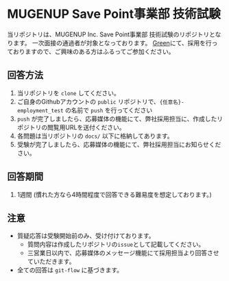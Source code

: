 # MUGENUP Save Point事業部 技術試験

当リポジトリは、MUGENUP Inc. Save Point事業部 技術試験のリポジトリとなります。
一次面接の通過者が対象となっております。
[Green](https://www.green-japan.com/company/2662)にて、採用を行っておりますので、ご興味のある方はふるってご参加ください。

## 回答方法

1. 当リポジトリを `clone` してください。
2. ご自身のGithubアカウントの `public` リポジトリで、`{任意名}-employment_test` の名前で `push` を行ってください
3. `push` が完了しましたら、応募媒体の機能にて、弊社採用担当に、作成したリポジトリの閲覧用URLを送付ください。
4. 各問題は当リポジトリの `docs/` 以下に格納してあります。
5. 受験が完了しましたら、応募媒体の機能にて、弊社採用担当にお知らせください。

## 回答期間

1. 1週間 (慣れた方なら4時間程度で回答できる難易度を想定しております。)

## 注意

- 質疑応答は受験開始前のみ、受け付けております。
  - 質問内容は作成したリポジトリの`issue`として記載してください。
  - 三営業日以内で、応募媒体のメッセージ機能にて採用担当より回答させていただきます。
- 全ての回答は `git-flow` に基づきます。